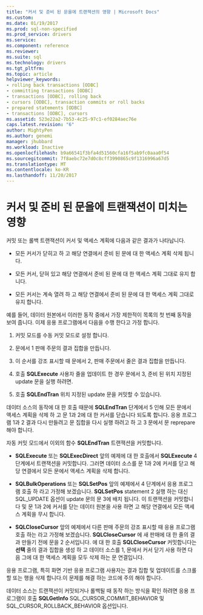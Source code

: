 ```yaml
---
title: "커서 및 준비 된 문을에 트랜잭션의 영향 | Microsoft Docs"
ms.custom: 
ms.date: 01/19/2017
ms.prod: sql-non-specified
ms.prod_service: drivers
ms.service: 
ms.component: reference
ms.reviewer: 
ms.suite: sql
ms.technology: drivers
ms.tgt_pltfrm: 
ms.topic: article
helpviewer_keywords:
- rolling back transactions [ODBC]
- committing transactions [ODBC]
- transactions [ODBC], rolling back
- cursors [ODBC], transaction commits or roll backs
- prepared statements [ODBC]
- transactions [ODBC], cursors
ms.assetid: 523e22a2-7b53-4c25-97c1-ef0284aec76e
caps.latest.revision: "6"
author: MightyPen
ms.author: genemi
manager: jhubbard
ms.workload: Inactive
ms.openlocfilehash: b9a66541f3bfa4d51560cfa16f5ab9fc0aaa0f54
ms.sourcegitcommit: 7f8aebc72e7d0c8cff3990865c9f1316996a67d5
ms.translationtype: MT
ms.contentlocale: ko-KR
ms.lasthandoff: 11/20/2017
---
```

# <a name="effect-of-transactions-on-cursors-and-prepared-statements"></a>커서 및 준비 된 문을에 트랜잭션이 미치는 영향
커밋 또는 롤백 트랜잭션이 커서 및 액세스 계획에 다음과 같은 결과가 나타납니다.  
  
-   모든 커서가 닫히고 하 고 해당 연결에서 준비 된 문에 대 한 액세스 계획 삭제 됩니다.  
  
-   모든 커서, 닫혀 있고 해당 연결에서 준비 된 문에 대 한 액세스 계획 그대로 유지 합니다.  
  
-   모든 커서는 계속 열려 하 고 해당 연결에서 준비 된 문에 대 한 액세스 계획 그대로 유지 합니다.  
  
 예를 들어, 데이터 원본에서 이러한 동작 중에서 가장 제한적이 목록의 첫 번째 동작을 보여 줍니다. 이제 응용 프로그램에서 다음을 수행 한다고 가정 합니다.  
  
1.  커밋 모드를 수동 커밋 모드로 설정 합니다.  
  
2.  문에서 1 판매 주문의 결과 집합을 만듭니다.  
  
3.  이 순서를 강조 표시할 때 문에서 2, 판매 주문에서 줄은 결과 집합을 만듭니다.  
  
4.  호출 **SQLExecute** 사용자 줄을 업데이트 한 경우 문에서 3, 준비 된 위치 지정된 update 문을 실행 하려면.  
  
5.  호출 **SQLEndTran** 위치 지정된 update 문을 커밋할 수 있습니다.  
  
 데이터 소스의 동작에 대 한 호출 때문에 **SQLEndTran** 단계에서 5 인해 모든 문에서 액세스 계획을 삭제 하 고 문 1과 2에 대 한 커서를 닫습니다 되도록 합니다. 응용 프로그램 1과 2 결과 다시 만들려고 문 집합을 다시 실행 하려고 하 고 3 문에서 문 reprepare 해야 합니다.  
  
 자동 커밋 모드에서 이외의 함수 **SQLEndTran** 트랜잭션을 커밋합니다.  
  
-   **SQLExecute** 또는 **SQLExecDirect** 앞의 예제에 대 한 호출에서 **SQLExecute** 4 단계에서 트랜잭션을 커밋합니다. 그러면 데이터 소스를 문 1과 2에 커서를 닫고 해당 연결에서 모든 문에서 액세스 계획을 삭제 합니다.  
  
-   **SQLBulkOperations** 또는 **SQLSetPos** 앞의 예제에서 4 단계에서 응용 프로그램 호출 하 라고 가정해 보겠습니다. **SQLSetPos** statement 2 실행 하는 대신 SQL_UPDATE 옵션이 update 문의 문 3에 배치 됩니다. 이 트랜잭션을 커밋합니다 및 문 1과 2에 커서를 닫는 데이터 원본을 사용 하면 고 해당 연결에서 모든 액세스 계획을 무시 합니다.  
  
-   **SQLCloseCursor** 앞의 예제에서 다른 판매 주문의 강조 표시할 때 응용 프로그램 호출 하는 라고 가정해 보겠습니다. **SQLCloseCursor** 에 새 판매에 대 한 줄의 결과 만들기 전에 문을 2 순서입니다. 에 대 한 호출 **SQLCloseCursor** 커밋합니다는 **선택** 줄의 결과 집합을 생성 하 고 데이터 소스를 1, 문에서 커서 닫기 사용 하면 다음 그에 대 한 액세스 계획을 모두 삭제 하는 문 연결입니다.  
  
 응용 프로그램, 특히 화면 기반 응용 프로그램 사용자는 결과 집합 및 업데이트를 스크롤할 또는 행을 삭제 합니다.이 문제를 해결 하는 코드에 주의 해야 합니다.  
  
 데이터 소스는 트랜잭션이 커밋되거나 롤백될 때 동작 하는 방식을 확인 하려면 응용 프로그램이 호출 **SQLGetInfo** SQL_CURSOR_COMMIT_BEHAVIOR 및 SQL_CURSOR_ROLLBACK_BEHAVIOR 옵션입니다.
